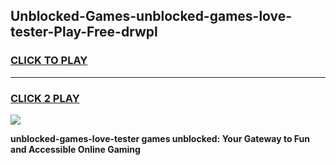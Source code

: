 
## Unblocked-Games-unblocked-games-love-tester-Play-Free-drwpl
<h3>
<a href="https://premium76.site?title=unblocked-games-love-tester&ref=15A">CLICK TO PLAY</a></h3>
<hr>

<h3>
<a href="https://premium76.site?title=unblocked-games-love-tester&ref=15A">CLICK 2 PLAY</a>
  
</h3>

<a href="https://premium76.site?title=unblocked-games-love-tester&ref=15A"><img src="https://clearcache.store/games.png"></a>


**unblocked-games-love-tester games unblocked: Your Gateway to Fun and Accessible Online Gaming**
